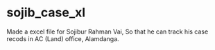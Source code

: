 # sojib_case_xl
Made a excel file for Sojibur Rahman Vai, So that he can track his case recods in AC (Land) office, Alamdanga.
